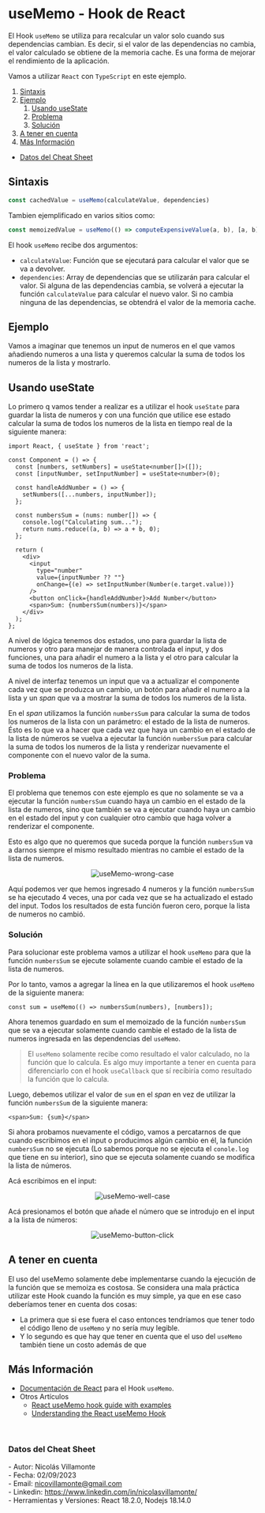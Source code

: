 # useMemo - Hook de React

El Hook `useMemo` se utiliza para recalcular un valor solo cuando sus dependencias cambian. Es decir, si el valor de las dependencias no cambia, el valor calculado se obtiene de la memoria cache. Es una forma de mejorar el rendimiento de la aplicación.

Vamos a utilizar `React` con `TypeScript` en este ejemplo.

1. [Sintaxis](#sintaxis)
2. [Ejemplo](#ejemplo)
   1. [Usando useState](#usando-usestate)
   2. [Problema](#problema)
   3. [Solución](#solución)
3. [A tener en cuenta](#a-tener-en-cuenta)
4. [Más Información](#más-información)

- [Datos del Cheat Sheet](#datos-del-cheat-sheet)


## Sintaxis

```ts
const cachedValue = useMemo(calculateValue, dependencies)
```

Tambien ejemplificado en varios sitios como:

```ts
const memoizedValue = useMemo(() => computeExpensiveValue(a, b), [a, b]);
```

El hook `useMemo` recibe dos argumentos:

- `calculateValue`: Función que se ejecutará para calcular el valor que se va a devolver.
- `dependencies`: Array de dependencias que se utilizarán para calcular el valor. Si alguna de las dependencias cambia, se volverá a ejecutar la función `calculateValue` para calcular el nuevo valor. Si no cambia ninguna de las dependencias, se obtendrá el valor de la memoria cache.

## Ejemplo

Vamos a imaginar que tenemos un input de numeros en el que vamos añadiendo numeros a una lista y queremos calcular la suma de todos los numeros de la lista y mostrarlo.

## Usando useState

Lo primero q vamos tender a realizar es a utilizar el hook `useState` para guardar la lista de numeros y con una función que utilice ese estado calcular la suma de todos los numeros de la lista en tiempo real de la siguiente manera:

```tsx
import React, { useState } from 'react';

const Component = () => {
  const [numbers, setNumbers] = useState<number[]>([]);
  const [inputNumber, setInputNumber] = useState<number>(0);

  const handleAddNumber = () => {
    setNumbers([...numbers, inputNumber]);
  };

  const numbersSum = (nums: number[]) => {
    console.log("Calculating sum...");
    return nums.reduce((a, b) => a + b, 0);
  };

  return (
    <div>
      <input
        type="number"
        value={inputNumber ?? ""}
        onChange={(e) => setInputNumber(Number(e.target.value))}
      />
      <button onClick={handleAddNumber}>Add Number</button>
      <span>Sum: {numbersSum(numbers)}</span>
    </div>
  );
};
```

A nivel de lógica tenemos dos estados, uno para guardar la lista de numeros y otro para manejar de manera controlada el input, y dos funciones, una para añadir el numero a la lista y el otro para calcular la suma de todos los numeros de la lista.

A nivel de interfaz tenemos un input que va a actualizar el componente cada vez que se produzca un cambio, un botón para añadir el numero a la lista y un _span_ que va a mostrar la suma de todos los numeros de la lista.


En el _span_ utilizamos la función `numbersSum` para calcular la suma de todos los numeros de la lista con un parámetro: el estado de la lista de numeros. Ésto es lo que va a hacer que cada vez que haya un cambio en el estado de la lista de números se vuelva a ejecutar la función `numbersSum` para calcular la suma de todos los numeros de la lista y renderizar nuevamente el componente con el nuevo valor de la suma.


### Problema

El problema que tenemos con este ejemplo es que no solamente se va a ejecutar la función `numbersSum` cuando haya un cambio en el estado de la lista de numeros, sino que también se va a ejecutar cuando haya un cambio en el estado del input y con cualquier otro cambio que haga volver a renderizar el componente.

Esto es algo que no queremos que suceda porque la función `numbersSum` va a darnos siempre el mismo resultado mientras no cambie el estado de la lista de numeros.

<p align="center">
   <img src="https://github.com/nicovillamonte/code-cheat-sheet/assets/64659720/b5a43bc5-0310-457d-9037-fc17e4f4de4e" alt="useMemo-wrong-case">
</p>

Aquí podemos ver que hemos ingresado 4 numeros y la función `numbersSum` se ha ejecutado 4 veces, una por cada vez que se ha actualizado el estado del input. Todos los resultados de esta función fueron cero, porque la lista de numeros no cambió.


### Solución

Para solucionar este problema vamos a utilizar el hook `useMemo` para que la función `numbersSum` se ejecute solamente cuando cambie el estado de la lista de numeros.

Por lo tanto, vamos a agregar la línea en la que utilizaremos el hook `useMemo` de la siguiente manera:

```tsx
const sum = useMemo(() => numbersSum(numbers), [numbers]);
```

Ahora tenemos guardado en sum el memoizado de la función `numbersSum` que se va a ejecutar solamente cuando cambie el estado de la lista de numeros ingresada en las dependencias del `useMemo`.

> El `useMemo` solamente recibe como resultado el valor calculado, no la función que lo calcula. Es algo muy importante a tener en cuenta para diferenciarlo con el hook `useCallback` que sí recibiría como resultado la función que lo calcula.

Luego, debemos utilizar el valor de `sum` en el _span_ en vez de utilizar la función `numbersSum` de la siguiente manera:

```tsx
<span>Sum: {sum}</span>
```

Si ahora probamos nuevamente el código, vamos a percatarnos de que cuando escribimos en el input o producimos algún cambio en él, la función `numbersSum` no se ejecuta (Lo sabemos porque no se ejecuta el `conole.log` que tiene en su interior), sino que se ejecuta solamente cuando se modifica la lista de números.

Acá escribimos en el input:

<p align="center">
   <img src="https://github.com/nicovillamonte/code-cheat-sheet/assets/64659720/7743ab42-c428-4be5-9d85-0b411a926dec" alt="useMemo-well-case">
</p>

Acá presionamos el botón que añade el número que se introdujo en el input a la lista de números:

<p align="center">
   <img src="https://github.com/nicovillamonte/code-cheat-sheet/assets/64659720/748c38e8-0f61-40fb-93f1-e4f721a8a079" alt="useMemo-button-click">
</p>

## A tener en cuenta

El uso del useMemo solamente debe implementarse cuando la ejecución de la función que se memoiza es costosa. Se considera una mala práctica utilizar este Hook cuando la función es muy simple, ya que en ese caso deberíamos tener en cuenta dos cosas: 

- La primera que si ese fuera el caso entonces tendríamos que tener todo el código lleno de `useMemo` y no sería muy legible. 
- Y lo segundo es que hay que tener en cuenta que el uso del `useMemo` también tiene un costo además de que 


## Más Información

- [Documentación de React](https://es.react.dev/reference/react/useMemo) para el Hook `useMemo`.
- Otros Artículos
  - [React useMemo hook guide with examples](https://refine.dev/blog/react-usememo/#introduction)
  - [Understanding the React useMemo Hook](https://www.digitalocean.com/community/tutorials/react-usememo)


<br>

### Datos del Cheat Sheet

\- Autor: Nicolás Villamonte <br>
\- Fecha: 02/09/2023 <br>
\- Email: nicovillamonte@gmail.com <br>
\- Linkedin: https://www.linkedin.com/in/nicolasvillamonte/ <br>
\- Herramientas y Versiones: React 18.2.0, Nodejs 18.14.0